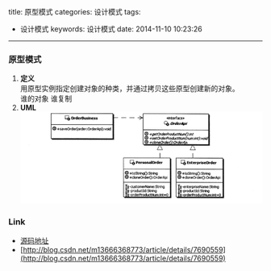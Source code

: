 title: 原型模式
categories: 设计模式
tags:
  - 设计模式
keywords: 设计模式
date: 2014-11-10 10:23:26
---

### 原型模式
1. **定义**  
用原型实例指定创建对象的种类，并通过拷贝这些原型创建新的对象。  
谁的对象 谁复制
2. **UML**  
![prototype](/resource/images/prototype.png)  

### Link
- [源码地址](https://github.com/dzhai/Demo/tree/master/Designpattern/src/com/d/prototype)
- [http://blog.csdn.net/m13666368773/article/details/7690559](http://blog.csdn.net/m13666368773/article/details/7690559)
<!--more-->



